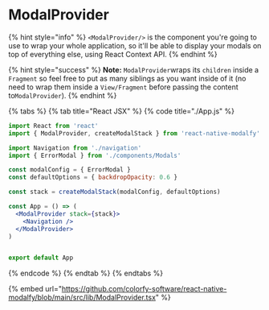 # ModalProvider

{% hint style="info" %}
`<ModalProvider/>` is the component you're going to use to wrap your whole application, so it'll be able to display your modals on top of everything else, using React Context API.
{% endhint %}

{% hint style="success" %}
**Note:** `ModalProvider`wraps its `children` inside a `Fragment` so feel free to put as many siblings as you want inside of it (no need to wrap them inside a `View/Fragment` before passing the content to`ModalProvider`).
{% endhint %}

{% tabs %}
{% tab title="React JSX" %}
{% code title="./App.js" %}
```jsx
import React from 'react'
import { ModalProvider, createModalStack } from 'react-native-modalfy'

import Navigation from './navigation'
import { ErrorModal } from './components/Modals'

const modalConfig = { ErrorModal }
const defaultOptions = { backdropOpacity: 0.6 }

const stack = createModalStack(modalConfig, defaultOptions)

const App = () => (
  <ModalProvider stack={stack}>
    <Navigation />
  </ModalProvider>
)


export default App
```
{% endcode %}
{% endtab %}
{% endtabs %}

{% embed url="https://github.com/colorfy-software/react-native-modalfy/blob/main/src/lib/ModalProvider.tsx" %}
